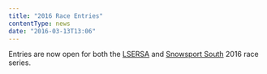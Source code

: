 ```yaml
---
title: "2016 Race Entries"
contentType: news
date: "2016-03-13T13:06"
---
```


Entries are now open for both the [LSERSA](http://lsersa.rootbox.com/) and [Snowsport South](http://www.snowsportsouth.org.uk/) 2016 race series.
